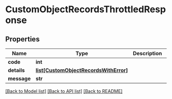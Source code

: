 # CustomObjectRecordsThrottledResponse

## Properties
Name | Type | Description | Notes
------------ | ------------- | ------------- | -------------
**code** | **int** |  | [optional] 
**details** | [**list[CustomObjectRecordsWithError]**](CustomObjectRecordsWithError.md) |  | [optional] 
**message** | **str** |  | [optional] 

[[Back to Model list]](../README.md#documentation-for-models) [[Back to API list]](../README.md#documentation-for-api-endpoints) [[Back to README]](../README.md)


